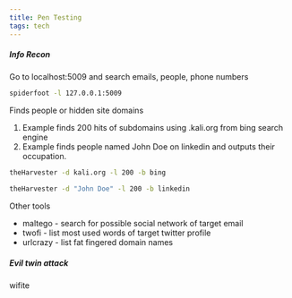```yaml
---
title: Pen Testing
tags: tech
---
```


##### Info Recon

Go to localhost:5009 and search emails, people, phone numbers
```bash
spiderfoot -l 127.0.0.1:5009
```


Finds people or hidden site domains  
1. Example finds 200 hits of subdomains using <something>.kali.org from bing search engine
2. Example finds people named John Doe on linkedin and outputs their occupation.
```bash
theHarvester -d kali.org -l 200 -b bing

theHarvester -d "John Doe" -l 200 -b linkedin
```



Other tools

* maltego - search for possible social network of target email
* twofi - list most used words of target twitter profile
* urlcrazy - list fat fingered domain names 


##### Evil twin attack


wifite